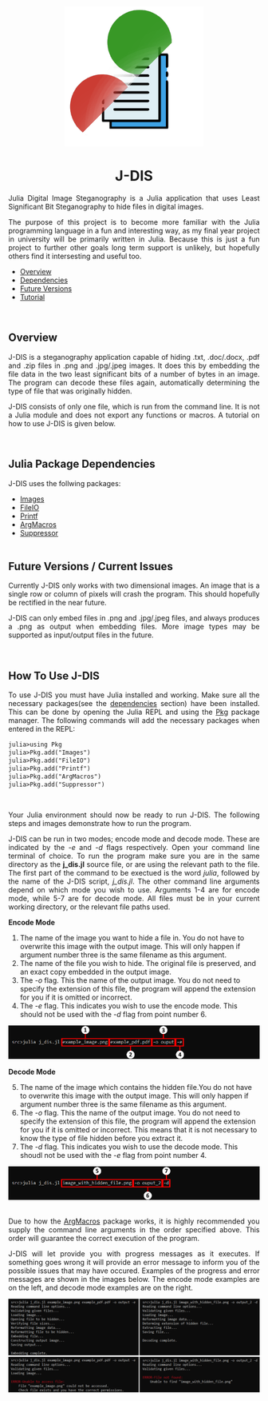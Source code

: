 <p align="center">
<img src="img/j_dis.png" title="J-DIS Logo">
<h1 align="center">J-DIS</h1>
</p>
<p align="justify">
Julia Digital Image Steganography is a Julia application that uses Least Significant Bit Steganography to hide files in digital images.
</p>
<p align="justify">
The purpose of this project is to become more familiar with the Julia programming language in a fun and interesting way, as my final year project in university will be primarily written in Julia. Because this is just a fun project to further other goals long term support is unlikely, but hopefully others find it intersesting and useful too.
<ul>
<li><a href="#overview" title="Overview">Overview</a></li>
<li><a href="#julia-package-dependencies" title="Julia Package Dependencies">Dependencies</a></li>
<li><a href="#future-versions--current-issues" title="Future Versions / Current Issues">Future Versions</a></li>
<li><a href=(#how-to-use-j-dis"" title="How To Use J-DIS">Tutorial</a></li>
</ul>
</p>
<br>

## Overview
<p align="justify">
J-DIS is a steganography application capable of hiding .txt, .doc/.docx, .pdf and .zip files in .png and .jpg/.jpeg images. It does this by embedding the file data in the two least significant bits of a number of bytes in an image. The program can decode these files again, automatically determining the type of file that was originally hidden.
</p>
<p align="justify">
J-DIS consists of only one file, which is run from the command line. It is not a Julia module and does not export any functions or macros. A tutorial on how to use J-DIS is given below.
</p><br>

## Julia Package Dependencies
J-DIS uses the follwing packages:
- [Images](https://juliaimages.org/latest/ "JuliaImages")
- [FileIO](https://github.com/JuliaIO/FileIO.jl "JuliaIO/FileIO")
- [Printf](https://docs.julialang.org/en/v1/stdlib/Printf/ "Printf")
- [ArgMacros](https://github.com/zachmatson/ArgMacros.jl "ArgMacros")
- [Suppressor](https://github.com/JuliaIO/Suppressor.jl "JuliaIO/Suppressor")
<br><br>

## Future Versions / Current Issues
<p align="justify">
Currently J-DIS only works with two dimensional images. An image that is a single row or column of pixels will crash the program. This should hopefully be rectified in the near future.
</p>
<p align="justify">
J-DIS can only embed files in .png and .jpg/.jpeg files, and always produces a .png as output when embedding files. More image types may be supported as input/output files in the future.
</p>  
<br>

## How To Use J-DIS
<p align="justify">
To use J-DIS you must have Julia installed and working. Make sure all the necessary packages(see the <a href="#julia-package-dependencies" title="Julia Package Dependencies">dependencies</a> section) have been installed. This can be done by opening the Julia REPL and using the <a href="https://docs.julialang.org/en/v1/stdlib/Pkg/" title="Pkg Documentation">Pkg</a> package manager. The following commands will add the necessary packages when entered in the REPL:
</p>
<pre><code>julia>using Pkg
julia>Pkg.add("Images")
julia>Pkg.add("FileIO")
julia>Pkg.add("Printf")
julia>Pkg.add("ArgMacros")
julia>Pkg.add("Suppressor")
</code></pre>
<br>
<p align="justify">
Your Julia environment should now be ready to run J-DIS. The following steps and images demonstrate how to run the program.
</p>
<p align="justify">
J-DIS can be run in two modes; encode mode and decode mode. These are indicated by the <i>-e</i> and <i>-d</i> flags respectively.  Open your command line terminal of choice. To run the program make sure you are in the same directory as the <b>j_dis.jl</b> source file, or are using the relevant path to the file. The first part of the command to be exectued is the word <i>julia</i>, followed by the name of the J-DIS script, <i>j_dis.jl</i>. The other command line arguments depend on which mode you wish to use. Arguments 1-4 are for encode mode, while 5-7 are for decode mode. All files must be in your current working directory, or the relevant file paths used.
</p>
<b>Encode Mode</b>
<ol>
<li>The name of the image you want to hide a file in. You do not have to overwrite this image with the output image. This will only happen if argument number three is the same filename as this argument.</li>
<li>The name of the file you wish to hide. The original file is preserved, and an exact copy embedded in the output image.</li>
<li>The <i>-o</i> flag. This the name of the output image. You do not need to specify the extension of this file, the program will append the extension for you if it is omitted or incorrect.</li>
<li>The <i>-e</i> flag. This indicates you wish to use the encode mode. This should not be used with the <i>-d</i> flag from point number 6.</li>
</ol>

![Encode Mode Example](img/encode_example.png)

<b>Decode Mode</b>
<ol start="5">
<li>The name of the image which contains the hidden file.You do not have to overwrite this image with the output image. This will only happen if argument number three is the same filename as this argument.</li>
<li>The <i>-o</i> flag. This the name of the output image. You do not need to specify the extension of this file, the program will append the extension for you if it is omitted or incorrect. This means that it is not necessary to know the type of file hidden before you extract it.</li>
<li>The <i>-d</i> flag. This indicates you wish to use the decode mode. This shoudl not be used with the <i>-e</i> flag from point number 4.</li>
</ol>

![Decode Mode Example](img/decode_example.png)<br><br>
<p align="justify">
Due to how the <a href="https://github.com/zachmatson/ArgMacros.jl" title="ArgMacros">ArgMacros</a> package works, it is highly recommended you supply the command line arguments in the order specified above. This order will guarantee the correct execution of the program.
</p>
<p align="justify">
J-DIS will let provide you with progress messages as it executes. If something goes wrong it will provide an error message to inform you of the possible issues that may have occured. Examples of the progress and error messages are shown in the images below. The encode mode examples are on the left, and decode mode examples are on the right.
</p>

![Progress Messages](img/success.png)<br>
![Error Messages](img/error.png)
